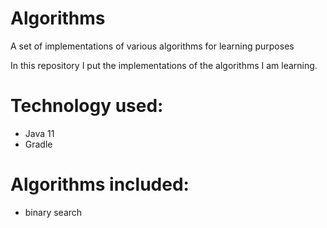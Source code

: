 # Algorithms
A set of implementations of various algorithms for learning purposes

In this repository I put the implementations of the algorithms I am learning.

# Technology used:
- Java 11
- Gradle

# Algorithms included:
- binary search



